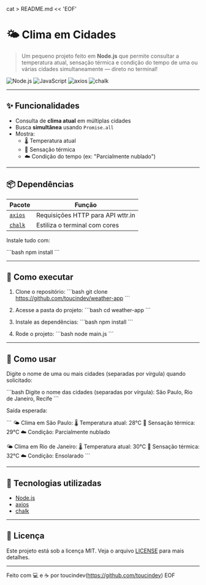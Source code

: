 cat > README.md << 'EOF'
# 🌤️ Clima em Cidades

> Um pequeno projeto feito em **Node.js** que permite consultar a temperatura atual, sensação térmica e condição do tempo de uma ou várias cidades simultaneamente — direto no terminal!

![Node.js](https://img.shields.io/badge/Node.js-339933?style=for-the-badge&logo=nodedotjs&logoColor=white)
![JavaScript](https://img.shields.io/badge/JavaScript-F7DF1E?style=for-the-badge&logo=javascript&logoColor=black)
![axios](https://img.shields.io/badge/axios-0.27.2-blue?style=flat-square)
![chalk](https://img.shields.io/badge/chalk-5.x-green?style=flat-square)

---

## ✨ Funcionalidades

- Consulta de **clima atual** em múltiplas cidades
- Busca **simultânea** usando `Promise.all`
- Mostra:
  - 🌡️ Temperatura atual
  - 🤒 Sensação térmica
  - ☁️ Condição do tempo (ex: "Parcialmente nublado")

---

## 📦 Dependências

| Pacote  | Função                                      |
|---------|---------------------------------------------|
| [`axios`](https://www.npmjs.com/package/axios) | Requisições HTTP para API wttr.in     |
| [`chalk`](https://www.npmjs.com/package/chalk) | Estiliza o terminal com cores         |

Instale tudo com:

\`\`\`bash
npm install
\`\`\`

---

## 🚀 Como executar

1. Clone o repositório:
\`\`\`bash
git clone https://github.com/toucindev/weather-app
\`\`\`

2. Acesse a pasta do projeto:
\`\`\`bash
cd weather-app
\`\`\`

3. Instale as dependências:
\`\`\`bash
npm install
\`\`\`

4. Rode o projeto:
\`\`\`bash
node main.js
\`\`\`

---

## 🧠 Como usar

Digite o nome de uma ou mais cidades (separadas por vírgula) quando solicitado:

\`\`\`bash
Digite o nome das cidades (separadas por vírgula): São Paulo, Rio de Janeiro, Recife
\`\`\`

Saída esperada:

\`\`\`
🌤️ Clima em São Paulo:
🌡️ Temperatura atual: 28°C
🤒 Sensação térmica: 29°C
☁️ Condição: Parcialmente nublado

🌤️ Clima em Rio de Janeiro:
🌡️ Temperatura atual: 30°C
🤒 Sensação térmica: 32°C
☁️ Condição: Ensolarado
\`\`\`

---

## 🧪 Tecnologias utilizadas

- [Node.js](https://nodejs.org/)
- [axios](https://axios-http.com/)
- [chalk](https://www.npmjs.com/package/chalk)

---

## 📄 Licença

Este projeto está sob a licença MIT. Veja o arquivo [LICENSE](LICENSE) para mais detalhes.

---

Feito com 💻 e ☕ por toucindev(https://github.com/toucindev)
EOF